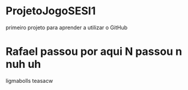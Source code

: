 # ProjetoJogoSESI1
primeiro projeto para aprender a utilizar o GitHub

Rafael passou por aqui
N passou n
nuh uh
=======
ligmabolls
teasacw
